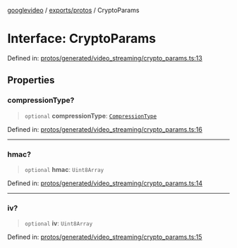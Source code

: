 [googlevideo](../../../README.md) / [exports/protos](../README.md) / CryptoParams

# Interface: CryptoParams

Defined in: [protos/generated/video\_streaming/crypto\_params.ts:13](https://github.com/LuanRT/googlevideo/blob/d9eb9db82e3516a9a277a77a3d25342e9c5bf127/protos/generated/video_streaming/crypto_params.ts#L13)

## Properties

### compressionType?

> `optional` **compressionType**: [`CompressionType`](../enumerations/CompressionType.md)

Defined in: [protos/generated/video\_streaming/crypto\_params.ts:16](https://github.com/LuanRT/googlevideo/blob/d9eb9db82e3516a9a277a77a3d25342e9c5bf127/protos/generated/video_streaming/crypto_params.ts#L16)

***

### hmac?

> `optional` **hmac**: `Uint8Array`

Defined in: [protos/generated/video\_streaming/crypto\_params.ts:14](https://github.com/LuanRT/googlevideo/blob/d9eb9db82e3516a9a277a77a3d25342e9c5bf127/protos/generated/video_streaming/crypto_params.ts#L14)

***

### iv?

> `optional` **iv**: `Uint8Array`

Defined in: [protos/generated/video\_streaming/crypto\_params.ts:15](https://github.com/LuanRT/googlevideo/blob/d9eb9db82e3516a9a277a77a3d25342e9c5bf127/protos/generated/video_streaming/crypto_params.ts#L15)
